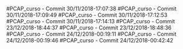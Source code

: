 #PCAP_curso - Commit 30/11/2018-17:07:38
#PCAP_curso - Commit 30/11/2018-17:09:49
#PCAP_curso - Commit 30/11/2018-17:12:53
#PCAP_curso - Commit 30/11/2018-17:14:13
#PCAP_curso - Commit 23/12/2018-18:44:37
#PCAP_curso - Commit 23/12/2018-18:48:36
#PCAP_curso - Commit 24/12/2018-00:19:11
#PCAP_curso - Commit 24/12/2018-00:19:46
#PCAP_curso - Commit 24/12/2018-00:42:42
